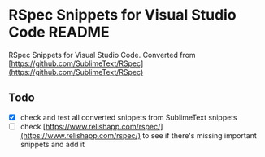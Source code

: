 # RSpec Snippets for Visual Studio Code README
RSpec Snippets for Visual Studio Code. Converted from [https://github.com/SublimeText/RSpec](https://github.com/SublimeText/RSpec) 

## Todo
- [x] check and test all converted snippets from SublimeText snippets
- [ ] check [https://www.relishapp.com/rspec/](https://www.relishapp.com/rspec/) to see if there's missing important snippets and add it
